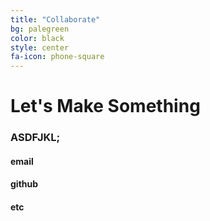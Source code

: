 ```yaml
---
title: "Collaborate"
bg: palegreen
color: black
style: center
fa-icon: phone-square
---
```


# Let's Make Something

### ASDFJKL;

#### email

#### github

####  etc